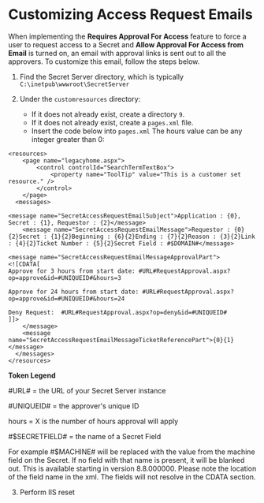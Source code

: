 [title]: # (Customizing Access Request Emails)
[tags]: # (Access Requests)
[priority]: # (1000)

# Customizing Access Request Emails

When implementing the **Requires Approval For Access** feature to force a user to request access to a Secret and **Allow Approval For Access from Email** is turned on, an email with approval links is sent out to all the approvers. To customize this email, follow the steps below.

1. Find the Secret Server directory, which is typically `C:\inetpub\wwwroot\SecretServer`
1. Under the `customresources` directory:

   * If it does not already exist, create a directory `9`.
   * If it does not already exist, create a `pages.xml` file.
   * Insert the code below into `pages.xml` The hours value can be any integer greater than 0:

~~~~
<resources>
	<page name="legacyhome.aspx">
		<control controlId="SearchTermTextBox">
		    <property name="ToolTip" value="This is a customer set resource." />
		</control>
	</page>
  <messages>

<message name="SecretAccessRequestEmailSubject">Application : {0}, Secret : {1}, Requestor : {2}</message>
    <message name="SecretAccessRequestEmailMessage">Requestor : {0}{2}Secret : {1}{2}Beginning : {6}{2}Ending : {7}{2}Reason : {3}{2}Link : {4}{2}Ticket Number : {5}{2}Secret Field : #$DOMAIN#</message>

<message name="SecretAccessRequestEmailMessageApprovalPart">
<![CDATA[
Approve for 3 hours from start date: #URL#RequestApproval.aspx?op=approve&id=#UNIQUEID#&hours=3

Approve for 24 hours from start date: #URL#RequestApproval.aspx?op=approve&id=#UNIQUEID#&hours=24

Deny Request:  #URL#RequestApproval.aspx?op=deny&id=#UNIQUEID#
]]>
    </message>
    <message name="SecretAccessRequestEmailMessageTicketReferencePart">{0}{1}</message>
  </messages>
</resources>
~~~~

**Token Legend**
 
#URL# = the URL of your Secret Server instance

#UNIQUEID# = the approver's unique ID

hours = X is the number of hours approval will apply

#$SECRETFIELD# = the name of a Secret Field

For example #$MACHINE# will be replaced with the value from the machine field on the Secret. If no field with that name is present, it will be blanked out. This is available starting in version 8.8.000000. Please note the location of the field name in the xml. The fields will not resolve in the CDATA section.


3. Perform IIS reset
